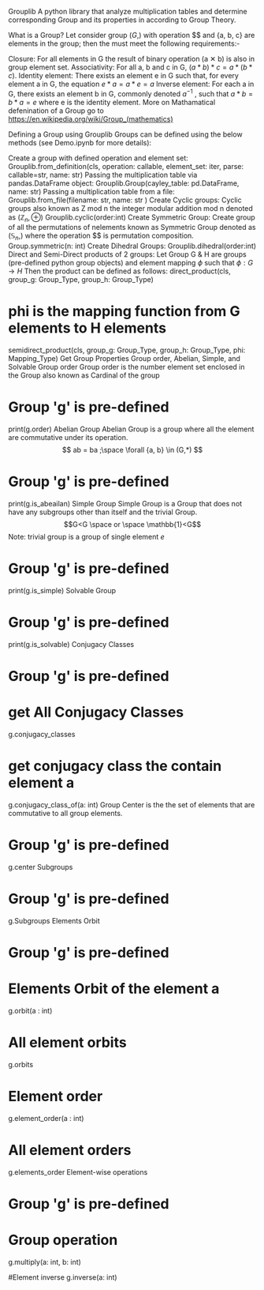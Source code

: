 Grouplib
A python library that analyze multiplication tables and determine corresponding Group and its properties in according to Group Theory.

What is a Group?
Let consider group $(G,)$ with operation $$ and {a, b, c} are elements in the group; then the must meet the following requirements:-

Closure: For all elements in G the result of binary operation (a ✕ b) is also in group element set.
Associativity: For all a, b and c in G, $(a * b) * c = a *(b * c)$.
Identity element: There exists an element e in G such that, for every element a in G, the equation $e * a = a * e = a$
Inverse element: For each a in G, there exists an element b in G, commonly denoted $a^{-1}$ , such that $a * b = b * a = e$ where e is the identity element.
More on Mathamatical defenination of a Group go to https://en.wikipedia.org/wiki/Group_(mathematics)

Defining a Group using Grouplib
Groups can be defined using the below methods (see Demo.ipynb for more details):

Create a group with defined operation and element set:
Grouplib.from_definition(cls, operation: callable, element_set: iter, parse: callable=str, name: str)
Passing the multiplication table via pandas.DataFrame object:
Grouplib.Group(cayley_table: pd.DataFrame, name: str)
Passing a multiplication table from a file:
Grouplib.from_file(filename: str, name: str )
Create Cyclic groups: Cyclic groups also known as Z mod n the integer modular addition mod n denoted as $(\mathbb{Z}_n, \oplus)$
Grouplib.cyclic(order:int)
Create Symmetric Group: Create group of all the permutations of nelements known as Symmetric Group denoted as $(\mathbb{S}_n, )$ where the operation $$ is permutation composition.
Group.symmetric(n: int)
Create Dihedral Groups:
Grouplib.dihedral(order:int)
Direct and Semi-Direct products of 2 groups: Let Group G & H are groups (pre-defined python group objects) and element mapping $\phi$ such that $\phi:G\rightarrow H$ Then the product can be defined as follows:
direct_product(cls,
	group_g: Group_Type,
	group_h: Group_Type)

# phi is the mapping function from G elements to H elements 
semidirect_product(cls,
	group_g: Group_Type,
	group_h: Group_Type,
	phi: Mapping_Type)
Get Group Properties
Group order, Abelian, Simple, and Solvable
Group order Group order is the number element set enclosed in the Group also known as Cardinal of the group

# Group 'g' is pre-defined
print(g.order)
Abelian Group Abelian Group is a group where all the element are commutative under its operation. $$ ab = ba ;\space \forall {a, b} \in (G,*) $$

# Group 'g' is pre-defined
print(g.is_abeailan)
Simple Group Simple Group is a Group that does not have any subgroups other than itself and the trivial Group. $$G<G \space or \space \mathbb{1}<G$$ Note: trivial group is a group of single element ${e}$

# Group 'g' is pre-defined
print(g.is_simple)
Solvable Group

# Group 'g' is pre-defined
print(g.is_solvable)
Conjugacy Classes
# Group 'g' is pre-defined
# get All Conjugacy Classes
g.conjugacy_classes
# get conjugacy class the contain element a
g.conjugacy_class_of(a: int)
Group Center is the the set of elements that are commutative to all group elements.

# Group 'g' is pre-defined
g.center
Subgroups
# Group 'g' is pre-defined
g.Subgroups
Elements Orbit
# Group 'g' is pre-defined
# Elements Orbit of the element a
g.orbit(a : int)
# All element orbits
g.orbits
# Element order
g.element_order(a : int)
# All element orders
g.elements_order
Element-wise operations
# Group 'g' is pre-defined
# Group operation
g.multiply(a: int, b: int)

#Element inverse
g.inverse(a: int)